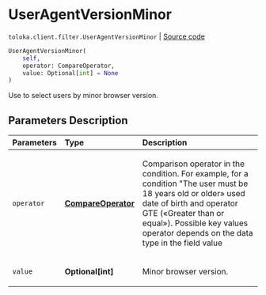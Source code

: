 # UserAgentVersionMinor
`toloka.client.filter.UserAgentVersionMinor` | [Source code](https://github.com/Toloka/toloka-kit/blob/v0.1.24/src/client/filter.py#L635)

```python
UserAgentVersionMinor(
    self,
    operator: CompareOperator,
    value: Optional[int] = None
)
```

Use to select users by minor browser version.

## Parameters Description

| Parameters | Type | Description |
| :----------| :----| :-----------|
`operator`|**[CompareOperator](toloka.client.primitives.operators.CompareOperator.md)**|<p>Comparison operator in the condition. For example, for a condition &quot;The user must be 18 years old or older» used date of birth and operator GTE («Greater than or equal»). Possible key values operator depends on the data type in the field value</p>
`value`|**Optional\[int\]**|<p>Minor browser version.</p>
